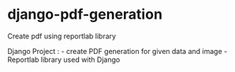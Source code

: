 # django-pdf-generation
Create pdf using reportlab library

Django Project :
    - create PDF generation for given data and image
    - Reportlab library used with Django
